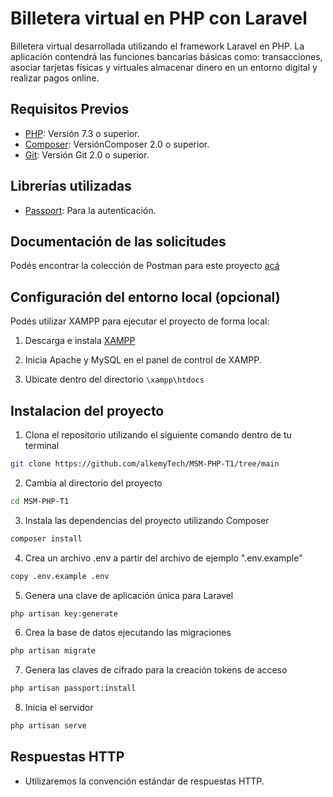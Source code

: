# Billetera virtual en PHP con Laravel

Billetera virtual desarrollada utilizando el framework Laravel en PHP. La aplicación contendrá las funciones bancarias básicas como: transacciones, asociar tarjetas físicas y virtuales almacenar dinero en un entorno digital y realizar pagos online.



## Requisitos Previos

- [PHP](https://www.php.net/): Versión 7.3 o superior.
- [Composer](https://getcomposer.org/): VersiónComposer 2.0 o superior.
- [Git](https://git-scm.com/): Versión Git 2.0 o superior.

## Librerías utilizadas

- [Passport](https://laravel.com/docs/10.x/passport): Para la autenticación.

## Documentación de las solicitudes

Podés encontrar la colección de Postman para este proyecto [acá](https://app.getpostman.com/join-team?invite_code=e2df96e1d220182ac93c4ffdc6a1e702&target_code=ee0bc31aecfcdd6caac6c2742c8ef721) 


## Configuración del entorno local (opcional)

Podés utilizar XAMPP para ejecutar el proyecto de forma local:

1) Descarga e instala [XAMPP](https://www.apachefriends.org/es/download.html)

2) Inicia Apache y MySQL en el panel de control de XAMPP.

3) Ubicate dentro del directorio ``\xampp\htdocs``

## Instalacion del proyecto

1) Clona el repositorio utilizando el siguiente comando dentro de tu terminal

```bash
git clone https://github.com/alkemyTech/MSM-PHP-T1/tree/main
```
2) Cambia al directorio del proyecto

```bash
cd MSM-PHP-T1
```
3) Instala las dependencias del proyecto utilizando Composer

 ```bash
 composer install
 ```
 
4) Crea un archivo .env a partir del archivo de ejemplo ".env.example"

 ```bash
 copy .env.example .env
 ```

5) Genera una clave de aplicación única para Laravel

 ```bash
 php artisan key:generate
 ```

6) Crea la base de datos ejecutando las migraciones

 ```bash
 php artisan migrate
 ```

7) Genera las claves de cifrado para la creación tokens de acceso

 ```bash
 php artisan passport:install
 ```

8) Inicia el servidor

 ```bash
 php artisan serve
 ```

## Respuestas HTTP

- Utilizaremos la convención estándar de respuestas HTTP.

